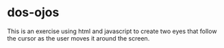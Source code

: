 # dos-ojos

This is an exercise using html and javascript to create two eyes that follow the cursor as the user moves it around the screen.
